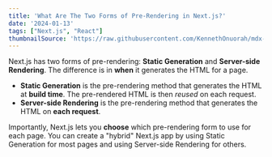 ```yaml
---
title: 'What Are The Two Forms of Pre-Rendering in Next.js?'
date: '2024-01-13'
tags: ["Next.js", "React"]
thumbnailSource: 'https://raw.githubusercontent.com/KennethOnuorah/mdx-blogposts/main/images/thumbnails/pre-rendering.png'
---
```


Next.js has two forms of pre-rendering: **Static Generation** and **Server-side Rendering**. The difference is in **when** it generates the HTML for a page.

- **Static Generation** is the pre-rendering method that generates the HTML at **build time**. The pre-rendered HTML is then _reused_ on each request.
- **Server-side Rendering** is the pre-rendering method that generates the HTML on **each request**.

Importantly, Next.js lets you **choose** which pre-rendering form to use for each page. You can create a "hybrid" Next.js app by using Static Generation for most pages and using Server-side Rendering for others.